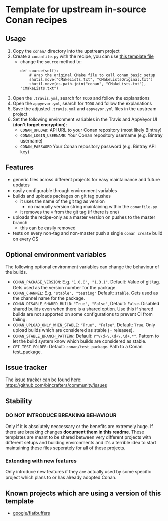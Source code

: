# Template for upstream in-source Conan recipes

## Usage
  1. Copy the `conan/` directory into the upstream project
  2. Create a `conanfile.py` with the recipe, you can use [this template file](https://github.com/bincrafters/conan-templates/blob/master/conanfile.py)
     * change the `source` method to:
        ```     
        def source(self):
            # Wrap the original CMake file to call conan_basic_setup
            shutil.move("CMakeLists.txt", "CMakeListsOriginal.txt")
            shutil.move(os.path.join("conan", "CMakeLists.txt"), "CMakeLists.txt")
        ```
  3. Open the `.travis.yml`, search for `TODO` and follow the explanations
  4. Open the `appyevor.yml`, search for `TODO` and follow the explanations
  5. Save the adjusted `.travis.yml` and `appveyor.yml` files in the upstream project
  6. Set the following environment variables in the Travis and AppVeyor UI (**don't forget encryption**):
     * `CONAN_UPLOAD`: API URL to your Conan repository (most likely Bintray)
     * `CONAN_LOGIN_USERNAME`: Your Conan repository username (e.g. Bintray username)
     * `CONAN_PASSWORD` Your Conan repository password (e.g. Bintray API key)

## Features
  * generic files across different projects for easy maintainance and future updates
  * easily configurable through environment variables
  * builds and uploads packages on git tag pushes
    * it uses the name of the git tag as version
      * no manually version string maintaining within the `conanfile.py`
    * it removes the `v` from the git tag (if there is one)
  * uploads the recipe-only as a master version on pushes to the master branch
    * this can be easily removed
  * tests on every non-tag and non-master push a single `conan create` build on every OS


## Optional environment variables
The following optional environment variables can change the behaviour of the builds.
  * `CONAN_PACKAGE_VERSION`: E.g. `"1.0.0", "1.3.1"`. Default: Value of git tag. Gets used as the version number for the package.
  * `CONAN_CHANNEL`: E.g. `"stable", "testing"` Default: `stable`. Gets used as the channel name for the package.
  * `CONAN_DISABLE_SHARED_BUILD`: `"True", "False"`, Default: `False`. Disabled shared builds even when there is a shared option. Use this if shared builds are not supported on some configurations to prevent CI from failing.
  * `CONAN_UPLOAD_ONLY_WHEN_STABLE`: `"True", "False"`, Default: `True`. Only upload builds which are considered as stable (= releases).
  * `CONAN_STABLE_BRANCH_PATTERN`: Default: `r"v\d+\.\d+\.\d+.*"`. Pattern to let the build system know which builds are considered as stable.
  * `CPT_TEST_FOLDER`: Default: `conan/test_package`. Path to a Conan test_package.

## Issue tracker
The issue tracker can be found here: https://github.com/bincrafters/community/issues


## Stability
### DO NOT INTRODUCE BREAKING BEHAVIOUR
Only if it is absolutely neccessary or the benefits are extremely huge. If there are breaking changes **document them in this readme**. These templates are meant to be shared between very different projects with different setups and building environments and it's a terrible idea to start maintaining these files seperately for all of these projects.

### Extending with new features
Only introduce new features if they are actually used by some specific project which plans to or has already adopted Conan.


## Known projects which are using a version of this template
  * [google/flatbuffers](https://github.com/google/flatbuffers)
